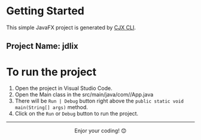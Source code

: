# Getting Started

This simple JavaFX project is generated by [CJX CLI](https://github.com/dagimg-dot/cjx-v1.1-build). 

## Project Name: jdlix

# To run the project

1. Open the project in Visual Studio Code.
2. Open the Main class in the src/main/java/com/<package-name>/App.java
3. There will be `Run | Debug` button right above the `public static void main(String[] args)` method.
4. Click on the `Run` or `Debug` button to run the project.

--- 
<div align="center">Enjor your coding! 😊</div>

